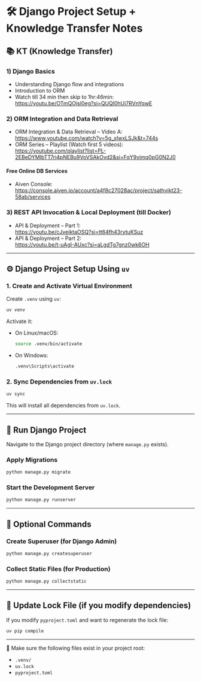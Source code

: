 
# 🛠️ Django Project Setup + Knowledge Transfer Notes

## 📚 KT (Knowledge Transfer)

### 1) Django Basics
- Understanding Django flow and integrations
- Introduction to ORM
- Watch till 34 min then skip to 1hr:46min:  
  https://youtu.be/OTmQOjsl0eg?si=QUQl0hUi7RVnYqwE

### 2) ORM Integration and Data Retrieval
- ORM Integration & Data Retrieval – Video A:  
  https://www.youtube.com/watch?v=5g_xIwxLSJk&t=744s
- ORM Series – Playlist (Watch first 5 videos):  
  https://youtube.com/playlist?list=PL-2EBeDYMIbTT7ri4pNEBu9VoVSAkOvd2&si=FqY9vimq0pG0N2J0

#### Free Online DB Services
- Aiven Console:  
  https://console.aiven.io/account/a4f8c27028ac/project/sathvikt23-58ab/services

### 3) REST API Invocation & Local Deployment (till Docker)
- API & Deployment – Part 1:  
  https://youtu.be/cJveiktaOSQ?si=tt64fh43rytuKSuz
- API & Deployment – Part 2:  
  https://youtu.be/t-uAgI-AUxc?si=aLgdTg7gnz0wk6OH

---

## ⚙️ Django Project Setup Using `uv`

### 1. Create and Activate Virtual Environment

Create `.venv` using `uv`:

```bash
uv venv
```

Activate it:

- On Linux/macOS:
  ```bash
  source .venv/bin/activate
  ```

- On Windows:
  ```cmd
  .venv\Scripts\activate
  ```

### 2. Sync Dependencies from `uv.lock`

```bash
uv sync
```

This will install all dependencies from `uv.lock`.

---

## 🚀 Run Django Project

Navigate to the Django project directory (where `manage.py` exists).

### Apply Migrations

```bash
python manage.py migrate
```

### Start the Development Server

```bash
python manage.py runserver
```

---

## 👤 Optional Commands

### Create Superuser (for Django Admin)

```bash
python manage.py createsuperuser
```

### Collect Static Files (for Production)

```bash
python manage.py collectstatic
```

---

## 🔄 Update Lock File (if you modify dependencies)

If you modify `pyproject.toml` and want to regenerate the lock file:

```bash
uv pip compile
```

---

📌 Make sure the following files exist in your project root:
- `.venv/`
- `uv.lock`
- `pyproject.toml`
